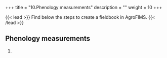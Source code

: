 +++
title = "10.Phenology measurements"
description = ""
weight = 10
+++

{{< lead >}}
Find below the steps to create a fieldbook in AgroFIMS.
{{< /lead >}}

## Phenology measurements

1.
